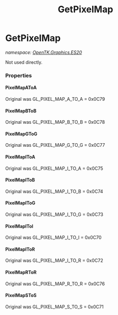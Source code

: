 ﻿---
title: GetPixelMap
---

# GetPixelMap
_namespace: [OpenTK.Graphics.ES20](N-OpenTK.Graphics.ES20.html)_

Not used directly.



### Properties

#### PixelMapAToA
Original was GL_PIXEL_MAP_A_TO_A = 0x0C79
#### PixelMapBToB
Original was GL_PIXEL_MAP_B_TO_B = 0x0C78
#### PixelMapGToG
Original was GL_PIXEL_MAP_G_TO_G = 0x0C77
#### PixelMapIToA
Original was GL_PIXEL_MAP_I_TO_A = 0x0C75
#### PixelMapIToB
Original was GL_PIXEL_MAP_I_TO_B = 0x0C74
#### PixelMapIToG
Original was GL_PIXEL_MAP_I_TO_G = 0x0C73
#### PixelMapIToI
Original was GL_PIXEL_MAP_I_TO_I = 0x0C70
#### PixelMapIToR
Original was GL_PIXEL_MAP_I_TO_R = 0x0C72
#### PixelMapRToR
Original was GL_PIXEL_MAP_R_TO_R = 0x0C76
#### PixelMapSToS
Original was GL_PIXEL_MAP_S_TO_S = 0x0C71

